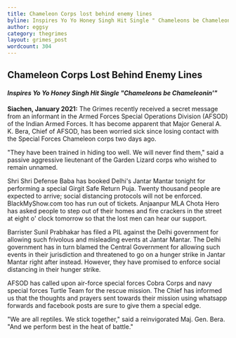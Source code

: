 ```yaml
---
title: Chameleon Corps lost behind enemy lines
byline: Inspires Yo Yo Honey Singh Hit Single " Chameleons be Chameleonin' "
author: eggsy
category: thegrimes
layout: grimes_post
wordcount: 304
---
```


## Chameleon Corps Lost Behind Enemy Lines

#### *Inspires Yo Yo Honey Singh Hit Single "Chameleons be Chameleonin'"*

**Siachen, January 2021:** The Grimes recently received a secret message from an informant in the Armed Forces Special Operations Division (AFSOD) of the Indian Armed Forces. It has become apparent that Major General A. K. Bera, Chief of AFSOD, has been worried sick since losing contact with the Special Forces Chameleon corps two days ago.

"They have been trained in hiding too well. We will never find them," said a passive aggressive lieutenant of the Garden Lizard corps who wished to remain unnamed.

Shri Shri Defense Baba has booked Delhi's Jantar Mantar tonight for performing a special Girgit Safe Return Puja. Twenty thousand people are expected to arrive; social distancing protocols will not be enforced. BlackMyShow.com too has run out of tickets. Anjaanpur MLA Chota Hero has asked people to step out of their homes and fire crackers in the street at eight o' clock tomorrow so that the lost men can hear our support.

Barrister Sunil Prabhakar has filed a PIL against the Delhi government for allowing such frivolous and misleading events at Jantar Mantar. The Delhi government has in turn blamed the Central Government for allowing such events in their jurisdiction and threatened to go on a hunger strike in Jantar Mantar right after instead. However, they have promised to enforce social distancing in their hunger strike.

AFSOD has called upon air-force special forces Cobra Corps and navy special forces Turtle Team for the rescue mission. The Chief has informed us that the thoughts and prayers sent towards their mission using whatsapp forwards and facebook posts are sure to give them a special edge.

"We are all reptiles. We stick together," said a reinvigorated Maj. Gen. Bera. "And we perform best in the heat of battle."